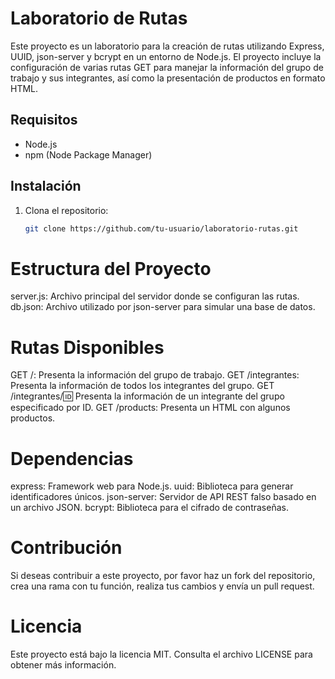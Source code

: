 # Laboratorio de Rutas

Este proyecto es un laboratorio para la creación de rutas utilizando Express, UUID, json-server y bcrypt en un entorno de Node.js. El proyecto incluye la configuración de varias rutas GET para manejar la información del grupo de trabajo y sus integrantes, así como la presentación de productos en formato HTML.

## Requisitos

- Node.js
- npm (Node Package Manager)

## Instalación

1. Clona el repositorio:

   ```bash
   git clone https://github.com/tu-usuario/laboratorio-rutas.git

   
# Estructura del Proyecto
server.js: Archivo principal del servidor donde se configuran las rutas.
db.json: Archivo utilizado por json-server para simular una base de datos.

# Rutas Disponibles
GET /: Presenta la información del grupo de trabajo.
GET /integrantes: Presenta la información de todos los integrantes del grupo.
GET /integrantes/:id: Presenta la información de un integrante del grupo especificado por ID.
GET /products: Presenta un HTML con algunos productos.


# Dependencias
express: Framework web para Node.js.
uuid: Biblioteca para generar identificadores únicos.
json-server: Servidor de API REST falso basado en un archivo JSON.
bcrypt: Biblioteca para el cifrado de contraseñas.

# Contribución
Si deseas contribuir a este proyecto, por favor haz un fork del repositorio, crea una rama con tu función, realiza tus cambios y envía un pull request.

# Licencia
Este proyecto está bajo la licencia MIT. Consulta el archivo LICENSE para obtener más información.
